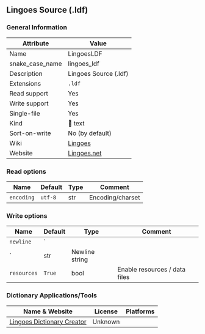 
## Lingoes Source (.ldf) ##

### General Information ###
Attribute | Value
--------- | -------
Name | LingoesLDF
snake_case_name | lingoes_ldf
Description | Lingoes Source (.ldf)
Extensions | `.ldf`
Read support | Yes
Write support | Yes
Single-file | Yes
Kind | 📝 text
Sort-on-write | No (by default)
Wiki | [Lingoes](https://en.wikipedia.org/wiki/Lingoes)
Website | [Lingoes.net](http://www.lingoes.net/en/dictionary/dict_format.php)


### Read options ###
Name | Default | Type | Comment
---- | ------- | ---- | -------
`encoding` | `utf-8` | str | Encoding/charset

### Write options ###
Name | Default | Type | Comment
---- | ------- | ---- | -------
`newline` | `
` | str | Newline string
`resources` | `True` | bool | Enable resources / data files



### Dictionary Applications/Tools ###
Name & Website | License | Platforms
-------------- | ------- | ---------
[Lingoes Dictionary Creator](http://www.lingoes.net/en/dictionary/dict_format.php) | Unknown | 
